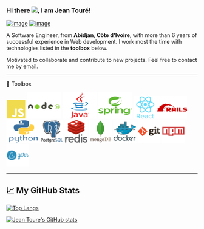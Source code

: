 ### Hi there <img src="https://raw.githubusercontent.com/MartinHeinz/MartinHeinz/master/wave.gif" width="30px">, I am Jean Touré!

<!--
**touredev/touredev** is a ✨ _special_ ✨ repository because its `README.md` (this file) appears on your GitHub profile.

Here are some ideas to get you started:

- 🔭 I’m currently working on ...
- 🌱 I’m currently learning ...
- 👯 I’m looking to collaborate on ...
- 🤔 I’m looking for help with ...
- 💬 Ask me about ...
- 📫 How to reach me: ...
- 😄 Pronouns: ...
- ⚡ Fun fact: ...
-->
[![image](https://img.shields.io/badge/LinkedIn-0077B5?style=for-the-badge&logo=linkedin&logoColor=white)](https://www.linkedin.com/in/jeanmtoure/) [![image](https://img.shields.io/badge/Twitter-1DA1F2?style=for-the-badge&logo=twitter&logoColor=white)](https://twitter.com/touredev/)

A Software Engineer, from **Abidjan**, **Côte d'Ivoire**, with more than 6 years of successful experience in Web development. I work most the time with technologies listed in the **toolbox** below.

Motivated to collaborate and contribute to new projects. Feel free to contact me by email.

---

🧰 Toolbox

<img src="https://github.com/devicons/devicon/blob/master/icons/javascript/javascript-plain.svg" alt="JavaScript Logo" width="50" height="50"> <img src="https://github.com/devicons/devicon/blob/master/icons/nodejs/nodejs-original-wordmark.svg" alt="NodeJs Logo" width="90" height="70">
<img src="https://github.com/devicons/devicon/blob/master/icons/java/java-original-wordmark.svg" alt="Java Logo" width="90" height="70">
<img src="https://github.com/devicons/devicon/blob/master/icons/spring/spring-original-wordmark.svg" alt="NodeJs Logo" width="90" height="70">
<img src="https://github.com/devicons/devicon/blob/master/icons/react/react-original-wordmark.svg" alt="React Logo" width="60" height="60"><img src="https://github.com/devicons/devicon/blob/master/icons/rails/rails-plain-wordmark.svg" alt="Rails logo" width="80" height="60"> <img src="https://github.com/devicons/devicon/blob/master/icons/python/python-original-wordmark.svg" alt="Python Logo" width="90" height="60"><img src="https://github.com/devicons/devicon/blob/master/icons/postgresql/postgresql-original-wordmark.svg" alt="PostgreSQL Logo" width="60" height="60"> <img src="https://github.com/devicons/devicon/blob/master/icons/redis/redis-original-wordmark.svg" alt="Redis Logo" width="60" height="60"> <img src="https://github.com/devicons/devicon/blob/master/icons/mongodb/mongodb-original-wordmark.svg" alt="MongoDB Logo" width="60" height="60"> <img src="https://github.com/devicons/devicon/blob/master/icons/docker/docker-original-wordmark.svg" alt="Docker Logo" width="60" height="60"> <img src="https://github.com/devicons/devicon/blob/master/icons/git/git-original-wordmark.svg" alt="Git Logo" width="60" height="60"> <img src="https://github.com/devicons/devicon/blob/master/icons/npm/npm-original-wordmark.svg" alt="NPM Logo" width="60" height="60"> <img src="https://github.com/devicons/devicon/blob/master/icons/yarn/yarn-original-wordmark.svg" alt="Yarn Logo" width="60" height="60">

---

## &#x1f4c8; My GitHub Stats

[![Top Langs](https://github-readme-stats.vercel.app/api/top-langs/?username=touredev&hide=java,html,css&theme=cobalt)](https://github.com/anuraghazra/github-readme-stats)

[![Jean Toure's GitHub stats](https://github-readme-stats.vercel.app/api?username=touredev&theme=cobalt)](https://github.com/anuraghazra/github-readme-stats)
